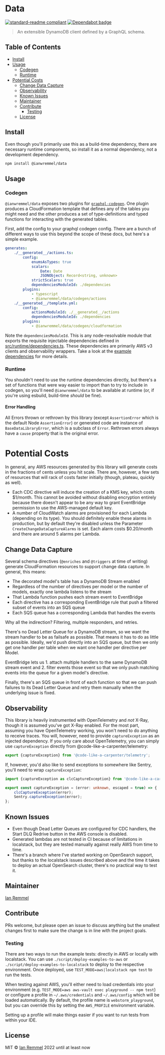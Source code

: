 # Data

[![standard-readme compliant](https://img.shields.io/badge/readme%20style-standard-brightgreen.svg?style=flat-square)](https://github.com/RichardLitt/standard-readme)
[![Dependabot badge](https://img.shields.io/badge/Dependabot-active-brightgreen.svg)](https://dependabot.com/)

> An extensible DynamoDB client defined by a GraphQL schema.

## Table of Contents

<!-- toc -->

-   [Install](#install)
-   [Usage](#usage)
    -   [Codegen](#codegen)
    -   [Runtime](#runtime)
-   [Potential Costs](#potential-costs)
    -   [Change Data Capture](#change-data-capture)
    -   [Observability](#observability)
    -   [Known Issues](#known-issues)
    -   [Maintainer](#maintainer)
    -   [Contribute](#contribute)
        -   [Testing](#testing)
    -   [License](#license)

<!-- tocstop -->

## Install

Even though you'll primarily use this as a build-time dependency, there are
necessary runtime components, so install it as a normal dependency, not a
development dependency.

```bash
npm install @ianwremmel/data
```

## Usage

### Codegen

`@ianwremmel/data` exposes two plugins for
[`graphql-codegen`](https://the-guild.dev/graphql/codegen). One plugin produces
a CloudFormation template that defines any of the tables you might need and the
other produces a set of type-definitions and typed functions for interacting
with the generated tables.

First, add the config to your graphql codegen config. There are a bunch of
different ways to use this beyond the scope of these docs, but here's a simple
example.

```yml
generates:
    ./__generated__/actions.ts:
        config:
            enumsAsTypes: true
            scalars:
                Date: Date
                JSONObject: Record<string, unknown>
            strictScalars: true
            dependenciesModuleId: ./dependencies
        plugins:
            - typescript
            - @ianwremmel/data/codegen/actions
    ./__generated__/template.yml:
        config:
            actionsModuleId: ./__generated__/actions
            dependenciesModuleId: ./dependencies
        plugins:
            - @ianwremmel/data/codegen/cloudformation
```

Note the `dependenciesModuleId`. This is any node-resolvable module that exports
the requisite injectable dependencies defined in
[src/runtime/dependencies.ts](src/runtime/dependencies.ts). These dependencies
are primarily AWS v3 clients and observability wrappers. Take a look at the
[example dependencies](examples/dependencies.ts) for more details.

### Runtime

You shouldn't need to use the runtime dependencies directly, but there's a set
of functions that were way easier to import than to try to include in codegen,
so you'll need `@ianwremmel/data` to be available at runtime (or, if you're
using esbuild, build-time _should_ be fine).

#### Error Handling

All Errors thrown or rethrown by this library (except `AssertionError` which is
the default Node `AssertionError`) or generated code are instance of
`BaseDataLibraryError`, which is a subclass of `Error`. Rethrown errors always
have a `cause` property that is the original error.

# Potential Costs

In general, any AWS resources generated by this library will generate costs in
the fractions of cents unless you hit scale. There are, however, a few sets of
resources that will rack of costs faster initially (though, plateau, quickly as
well).

-   Each CDC directive will induce the creation of a KMS key, which costs
    $1/month. This cannot be avoided without disabling encryption entirely
    because there doesn't appear to be any way to grant EventBridge permission
    to use the AWS-managed default key.
-   A number of CloudWatch alarms are provisioned for each Lambda (depending on
    its type). You should definitely enable these alarms in production, but by
    default they're disabled unless the Parameter
    `CreateChangeDataCaptureAlarms` is set. Each alarm costs $0.20/month and
    there are around 5 alarms per Lambda.

## Change Data Capture

Several schema directives (`@enriches` and `@triggers` at time of writing)
generate CloudFormation resources to support change data capture. In general,
this means:

-   The decorated model's table has a DynamoDB Stream enabled
-   Regardless of the number of directives per model or the number of models,
    exactly one lambda listens to the stream
-   That Lambda function pushes each stream event to EventBridge
-   Each directive has a corresponding EventBridge rule that push a filtered
    subset of events into an SQS queue
-   Each SQS queue has a corresponding Lambda that handles the events

Why all the indirection? Filtering, multiple responders, and retries.

There's no Dead Letter Queue for a DynamoDB stream, so we want the stream
handler to be as failsafe as possible. That means it has to do as little as
possible. Ideally, we'd push directly into an SQS queue, but then we only get
one handler per table when we want one handler per directive per Model.

EventBridge lets us 1. attach multiple handlers to the same DynamoDB stream
event and 2. filter events those event so that we only push matching events into
the queue for a given model's directive.

Finally, there's an SQS queue in front of each function so that we can push
failures to its Dead Letter Queue and retry them manually when the underlying
issue is fixed.

## Observability

This library is heavily instrumented with OpenTelemetry and _not_ X-Ray, though
it is assumed you've got X-Ray enabled. For the most part, assuming you have
OpenTelemetry working, you won't need to do anything to receive traces. You
will, however, need to provide `captureException` as an injected dependency. If
you only care about OpenTelemetry, you can simply use `captureException`
directly from @code-like-a-carpenter/telemetry:

```ts
export {captureException} from '@code-like-a-carpenter/telemetry';
```

If, however, you'd also like to send exceptions to somewhere like Sentry, you'll
need to wrap `captureException`:

```ts
import {captureException as clcCaptureException} from '@code-like-a-carpenter/telemetry';

export const captureException = (error: unknown, escaped = true) => {
    clcCaptureException(error);
    Sentry.captureException(error);
};
```

## Known Issues

-   Even though Dead Letter Queues are configured for CDC handlers, the Start
    DLQ Redrive button in the AWS console is disabled.
-   Generated lambdas are not tested in CI because of limitations in localstack,
    but they are tested manually against really AWS from time to time.
-   There's a branch where I've started working on OpenSearch support, but
    thanks to the localstack issues described above and the time it takes to
    deploy an actual OpenSearch cluster, there's no practical way to test it.

## Maintainer

[Ian Remmel](https://github.com/ianwremmel)

## Contribute

PRs welcome, but please open an issue to discuss anything but the smallest
changes first to make sure the change is in line with the project goals.

### Testing

There are two ways to run the example tests: directly in AWS or locally with
localstack. You can use `./script/deploy-examples-to-aws` or
`./script/deploy-examples-to-localstack` to deploy to the respective
environment. Once deployed, use `TEST_MODE=aws|localstack npm test` to run the
tests.

When testing against AWS, you'll either need to load credentials into your
environment (e.g. `TEST_MODE=aws aws-vault exec playground -- npm test`) or
configure a profile in `~/.aws/credentials` and `~/.aws/config` which will be
loaded automatically. By default, the profile name is `webstorm_playground`, but
you can override this by setting the `AWS_PROFILE` environment variable.

Setting up a profile will make things easier if you want to run tests from
within your IDE.

## License

MIT &copy; [Ian Remmel](https://github.com/ianwremmel) 2022 until at least now
